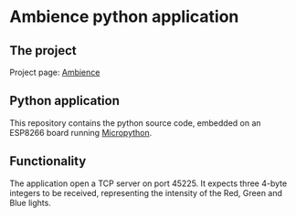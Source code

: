 # Ambience python application

## The project

Project page: [Ambience](https://jeajjr.github.io/ambience/)

## Python application

This repository contains the python source code, embedded on an ESP8266 board
running [Micropython](https://docs.micropython.org/en/latest/esp8266/quickref.html).

## Functionality

The application open a TCP server on port 45225. It expects three 4-byte integers to be 
received, representing the intensity of the Red, Green and Blue lights.
